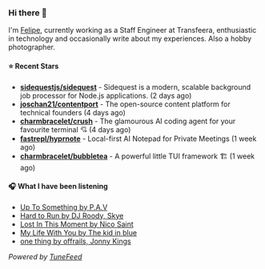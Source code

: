 ### Hi there 👋

I'm [Felipe](https://felipevm.com), currently working as a Staff Engineer at Transfeera, enthusiastic in technology and occasionally write about my experiences. Also a hobby photographer.

#### ⭐ Recent Stars
- **[sidequestjs/sidequest](https://github.com/sidequestjs/sidequest)** - Sidequest is a modern, scalable background job processor for Node.js applications. (2 days ago)
- **[joschan21/contentport](https://github.com/joschan21/contentport)** - The open-source content platform for technical founders (4 days ago)
- **[charmbracelet/crush](https://github.com/charmbracelet/crush)** - The glamourous AI coding agent for your favourite terminal 💘 (4 days ago)
- **[fastrepl/hyprnote](https://github.com/fastrepl/hyprnote)** - Local-first AI Notepad for Private Meetings (1 week ago)
- **[charmbracelet/bubbletea](https://github.com/charmbracelet/bubbletea)** - A powerful little TUI framework 🏗 (1 week ago)

#### 🎧 What I have been listening
- [Up To Something by P.A.V](https://open.spotify.com/track/0LhIZ0kLCfsYLQwMtyXVvO)
- [Hard to Run by DJ Roody, Skye](https://open.spotify.com/track/5C5QXdWjAbV4bPFFjsCllj)
- [Lost In This Moment by Nico Saint](https://open.spotify.com/track/2QssMHEFJmxhAbq53oXrjK)
- [My Life With You by The kid in blue](https://open.spotify.com/track/5MuRPvJszag3FkKUijNgSs)
- [one thing by offrails, Jonny Kings](https://open.spotify.com/track/3r9Zd5e6gptaX0LF1hGlUl)

_Powered by [TuneFeed](https://tunefeed.app?ref=github.com)_
